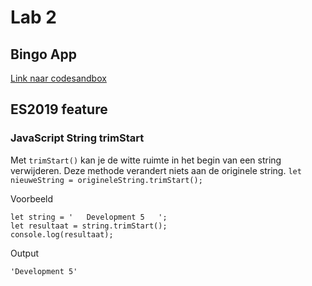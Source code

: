 # Lab 2

## Bingo App
[Link naar codesandbox](https://codesandbox.io/s/dark-fast-hcv6by)

## ES2019 feature
### JavaScript String trimStart
Met `trimStart()` kan je de witte ruimte in het begin van een string verwijderen. Deze methode verandert niets aan de originele string.
`let nieuweString = origineleString.trimStart();`

Voorbeeld
```
let string = '   Development 5   ';
let resultaat = string.trimStart();
console.log(resultaat);
```

Output
```
'Development 5'
```



